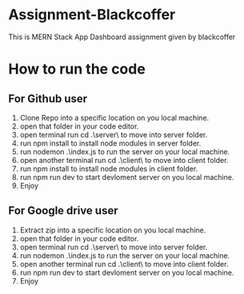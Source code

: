 # Assignment-Blackcoffer
This is MERN Stack App Dashboard assignment given by blackcoffer

# How to run the code
## For Github user
1. Clone Repo into a specific location on you local machine.
2. open that folder in your code editor.
3. open terminal run cd .\server\ to move into server folder.
4. run npm install to install node modules in server folder.
5. run  nodemon .\index.js to run the server on your local machine.
6. open another terminal run cd .\client\ to move into client folder.
7. run npm install to install node modules in client folder.
8. run npm run dev to start devloment server on you local machine.
9. Enjoy

## For Google drive user

1. Extract zip into a specific location on you local machine.
2. open that folder in your code editor.
3. open terminal run cd .\server\ to move into server folder.
4. run  nodemon .\index.js to run the server on your local machine.
5. open another terminal run cd .\client\ to move into client folder.
6. run npm run dev to start devloment server on you local machine.
7. Enjoy
